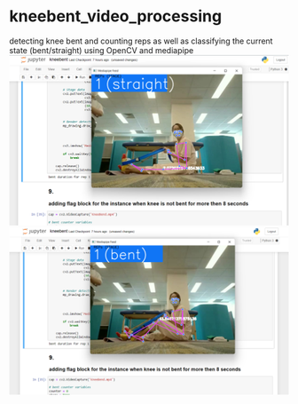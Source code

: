 # kneebent_video_processing
detecting knee bent and counting reps as well as classifying the current state (bent/straight) using OpenCV and mediapipe 
<img src="https://github.com/yes-its-shivam/kneebent_video_processing/blob/main/Screenshot%20(5).png" />
<img src="https://github.com/yes-its-shivam/kneebent_video_processing/blob/main/Screenshot%20(6).png"/>
